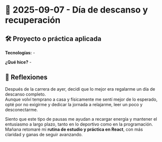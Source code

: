 # 📅 2025-09-07 - Día de descanso y recuperación  

## 🛠️ Proyecto o práctica aplicada  

**Tecnologías:** -

**¿Qué hice?** -

## 💭 Reflexiones  

Después de la carrera de ayer, decidí que lo mejor era regalarme un día de descanso completo.  
Aunque volví temprano a casa y físicamente me sentí mejor de lo esperado, opté por no exigirme y dedicar la jornada a relajarme, leer un poco y desconectarme.

Siento que este tipo de pausas me ayudan a recargar energía y mantener el entusiasmo a largo plazo, tanto en lo deportivo como en la programación. Mañana retomaré mi **rutina de estudio y práctica en React**, con más claridad y ganas de seguir avanzando.  
